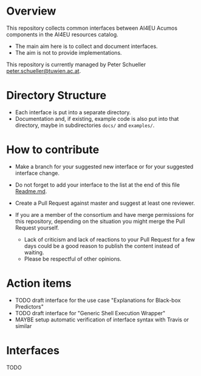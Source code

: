 # Overview

This repository collects common interfaces between AI4EU Acumos components in the AI4EU resources catalog.

* The main aim here is to collect and document interfaces.
* The aim is not to provide implementations.

This repository is currently managed by Peter Schueller <peter.schueller@tuwien.ac.at>.

# Directory Structure

* Each interface is put into a separate directory.
* Documentation and, if existing, example code is also put into that directory, maybe in subdirectories `docs/` and `examples/`.

# How to contribute

* Make a branch for your suggested new interface or for your suggested interface change.
* Do not forget to add your interface to the list at the end of this file [Readme.md](https://github.com/ai4eu/interfaces/edit/master/README.md).
* Create a Pull Request against master and suggest at least one reviewer.
* If you are a member of the consortium and have merge permissions for this repository, depending on the situation you might merge the Pull Request yourself.

  - Lack of criticism and lack of reactions to your Pull Request for a few days could be a good reason to publish the content instead of waiting.
  - Please be respectful of other opinions.

# Action items

* TODO draft interface for the use case "Explanations for Black-box Predictors"
* TODO draft interface for "Generic Shell Execution Wrapper"
* MAYBE setup automatic verification of interface syntax with Travis or similar

# Interfaces

TODO
